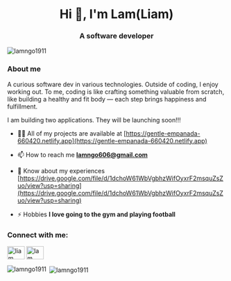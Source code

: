 <h1 align="center">Hi 👋, I'm Lam(Liam)</h1>
<h3 align="center">A software developer</h3>

<p align="left"> <img src="https://komarev.com/ghpvc/?username=lamngo1911&label=Profile%20views&color=0e75b6&style=flat" alt="lamngo1911" /> </p>
<h3>About me</h3>
<p>A curious software dev in various technologies. Outside of coding, I enjoy working out. To me, coding is like crafting something valuable from scratch, like building a healthy and fit body — each step brings happiness and fulfillment.</p>
<p>I am building two applications. They will be launching soon!!!

- 👨‍💻 All of my projects are available at [https://gentle-empanada-660420.netlify.app](https://gentle-empanada-660420.netlify.app)

- 📫 How to reach me **lamngo606@gmail.com**

- 📄 Know about my experiences [https://drive.google.com/file/d/1dchoW61WbVgbhzWifOyxrF2msquZsZuo/view?usp=sharing](https://drive.google.com/file/d/1dchoW61WbVgbhzWifOyxrF2msquZsZuo/view?usp=sharing)

- ⚡ Hobbies **I love going to the gym and playing football**

<h3 align="left">Connect with me:</h3>
<p align="left">
<a href="https://twitter.com/liam" target="blank"><img align="center" src="https://raw.githubusercontent.com/rahuldkjain/github-profile-readme-generator/master/src/images/icons/Social/twitter.svg" alt="liam" height="30" width="40" /></a>
<a href="https://linkedin.com/in/lam ngo" target="blank"><img align="center" src="https://raw.githubusercontent.com/rahuldkjain/github-profile-readme-generator/master/src/images/icons/Social/linked-in-alt.svg" alt="lam ngo" height="30" width="40" /></a>
</p>

<p><img align="left" src="https://github-readme-stats.vercel.app/api/top-langs?username=lamngo1911&show_icons=true&locale=en&layout=compact" alt="lamngo1911" /></p>

<p>&nbsp;<img align="center" src="https://github-readme-stats.vercel.app/api?username=lamngo1911&show_icons=true&locale=en" alt="lamngo1911" /></p>

